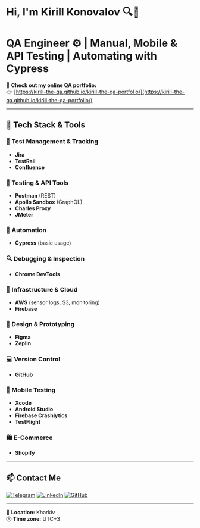 # Hi, I'm Kirill Konovalov 🔍🐞

# **QA Engineer** ⚙️ | Manual, Mobile & API Testing | Automating with Cypress

🚀 **Check out my online QA portfolio:**  
👉 [https://kirill-the-qa.github.io/kirill-the-qa-portfolio/](https://kirill-the-qa.github.io/kirill-the-qa-portfolio/)

---

## 🧰 Tech Stack & Tools

### 🔧 Test Management & Tracking
- **Jira**
- **TestRail**
- **Confluence**

### 🔬 Testing & API Tools
- **Postman** (REST)
- **Apollo Sandbox** (GraphQL)
- **Charles Proxy**
- **JMeter**

### 🧪 Automation
- **Cypress** (basic usage)

### 🔍 Debugging & Inspection
- **Chrome DevTools**

### 🧰 Infrastructure & Cloud
- **AWS** (sensor logs, S3, monitoring)
- **Firebase**

### 🧠 Design & Prototyping
- **Figma**
- **Zeplin**

### 💻 Version Control
- **GitHub**

### 📱 Mobile Testing
- **Xcode**
- **Android Studio**
- **Firebase Crashlytics**
- **TestFlight**

### 🛍️ E-Commerce
- **Shopify**

---

## 📫 Contact Me

[![Telegram](https://img.shields.io/badge/Telegram-DoubleK2-blue?style=for-the-badge&logo=telegram&logoColor=white)](https://t.me/DoubleK2)
[![LinkedIn](https://img.shields.io/badge/LinkedIn-Kirill%20Konovalov-0077B5?style=for-the-badge&logo=linkedin&logoColor=white)](https://www.linkedin.com/in/kirillkonovalovqa/)
[![GitHub](https://img.shields.io/badge/GitHub-kirill--the--qa-181717?style=for-the-badge&logo=github)](https://github.com/kirill-the-qa)

---

📍 **Location:** Kharkiv  
🕒 **Time zone:** UTC+3  
